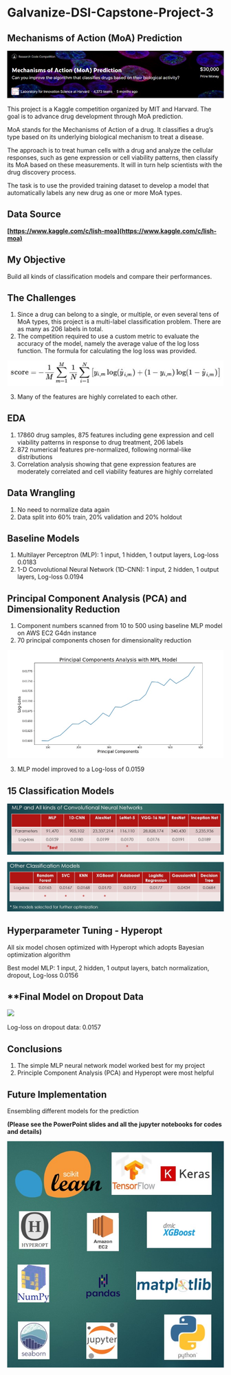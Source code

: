 # **Galvanize-DSI-Capstone-Project-3**


## **Mechanisms of Action (MoA) Prediction**

![](images/moa.jpg)

This project is a Kaggle competition organized by MIT and Harvard. The goal is to advance drug development through MoA prediction.

MoA stands for the Mechanisms of Action of a drug. It classifies a drug’s type based on its underlying biological mechanism to treat a disease. 

The approach is to treat human cells with a drug and analyze the cellular responses, such as gene expression or cell viability patterns, then classify its MoA based on these measurements. It will in turn help scientists with the drug discovery process.

The task is to use the provided training dataset to develop a model that automatically labels any new drug as one or more MoA types. 

## **Data Source**

**[https://www.kaggle.com/c/lish-moa](https://www.kaggle.com/c/lish-moa)**



## **My Objective** 

Build all kinds of classification models and compare their performances.


## **The Challenges**

1. Since a drug can belong to a single, or multiple, or even several tens of MoA types, this project is a multi-label classification problem. There are as many as 206 labels in total. 
2. The competition required to use a custom metric to evaluate the accuracy of the model, namely the average value of the log loss function. The formula for calculating the log loss was provided.

![](images/logloss.jpg)

3. Many of the features are highly correlated to each other.



## **EDA**

1. 17860 drug samples, 875 features including gene expression and cell viability patterns in response to drug treatment, 206 labels
2. 872 numerical features pre-normalized, following normal-like distributions
3. Correlation analysis showing that gene expression features are moderately correlated and cell viability features are highly correlated  

## **Data Wrangling**

1. No need to normalize data again
2. Data split into 60% train, 20% validation and 20% holdout

## **Baseline Models**

1. Multilayer Perceptron (MLP): 1 input, 1 hidden, 1 output layers, Log-loss 0.0183
2. 1-D Convolutional Neural Network (1D-CNN):  1 input, 2 hidden, 1 output layers, Log-loss 0.0194

## **Principal Component Analysis (PCA) and Dimensionality Reduction**

1. Component numbers scanned from 10 to 500 using baseline MLP model on AWS EC2 G4dn instance
2. 70 principal components chosen for dimensionality reduction

![](images/pca.jpg)

3. MLP model improved to a Log-loss of 0.0159

## **15 Classification Models**

![](images/cnn.jpg)

![](images/alltype.jpg)
  
## **Hyperparameter Tuning - Hyperopt**
 
All six model chosen optimized with Hyperopt which adopts Bayesian optimization algorithm
 
Best model MLP: 1 input, 2 hidden, 1 output layers, batch normalization, dropout, Log-loss 0.0156
 
## **Final Model on Dropout Data
 
![](images/mlp_final)
 
Log-loss on dropout data: 0.0157
 
## **Conclusions**
 
1. The simple MLP neural network model worked best for my project
2. Principle Component Analysis (PCA) and Hyperopt were most helpful

## **Future Implementation** 

Ensembling different models for the prediction

**(Please see the PowerPoint slides and all the jupyter notebooks for codes and details)**

![](images/logo.jpg)
